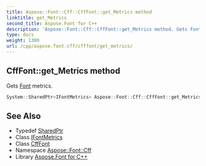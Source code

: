 ```yaml
---
title: Aspose::Font::Cff::CffFont::get_Metrics method
linktitle: get_Metrics
second_title: Aspose.Font for C++
description: 'Aspose::Font::Cff::CffFont::get_Metrics method. Gets Font metrics in C++.'
type: docs
weight: 1300
url: /cpp/aspose.font.cff/cfffont/get_metrics/
---
```

## CffFont::get_Metrics method


Gets [Font](../../../aspose.font/font/) metrics.

```cpp
System::SharedPtr<IFontMetrics> Aspose::Font::Cff::CffFont::get_Metrics() override
```

## See Also

* Typedef [SharedPtr](../../../system/sharedptr/)
* Class [IFontMetrics](../../../aspose.font/ifontmetrics/)
* Class [CffFont](../)
* Namespace [Aspose::Font::Cff](../../)
* Library [Aspose.Font for C++](../../../)
